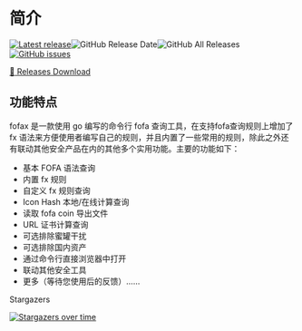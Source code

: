 # 简介

[![Latest release](https://img.shields.io/github/v/release/xiecat/fofax)](https://github.com/xiecat/fofax/releases/latest)![GitHub Release Date](https://img.shields.io/github/release-date/xiecat/fofax)![GitHub All Releases](https://img.shields.io/github/downloads/xiecat/fofax/total)[![GitHub issues](https://img.shields.io/github/issues/xiecat/fofax)](https://github.com/xiecat/fofax/issues)

[:pushpin: Releases Download](https://github.com/xiecat/fofax/releases)

## 功能特点
fofax 是一款使用 go 编写的命令行 fofa 查询工具，在支持fofa查询规则上增加了 fx 语法来方便使用者编写自己的规则，并且内置了一些常用的规则，除此之外还有联动其他安全产品在内的其他多个实用功能。主要的功能如下：

- 基本 FOFA 语法查询
- 内置 fx 规则
- 自定义 fx 规则查询
- Icon Hash 本地/在线计算查询
- 读取 fofa coin 导出文件
- URL 证书计算查询
- 可选排除蜜罐干扰
- 可选排除国内资产
- 通过命令行直接浏览器中打开
- 联动其他安全工具
- 更多（等待您使用后的反馈）……



Stargazers

[![Stargazers over time](https://starchart.cc/xiecat/fofax.svg)](https://starchart.cc/xiecat/fofax)
